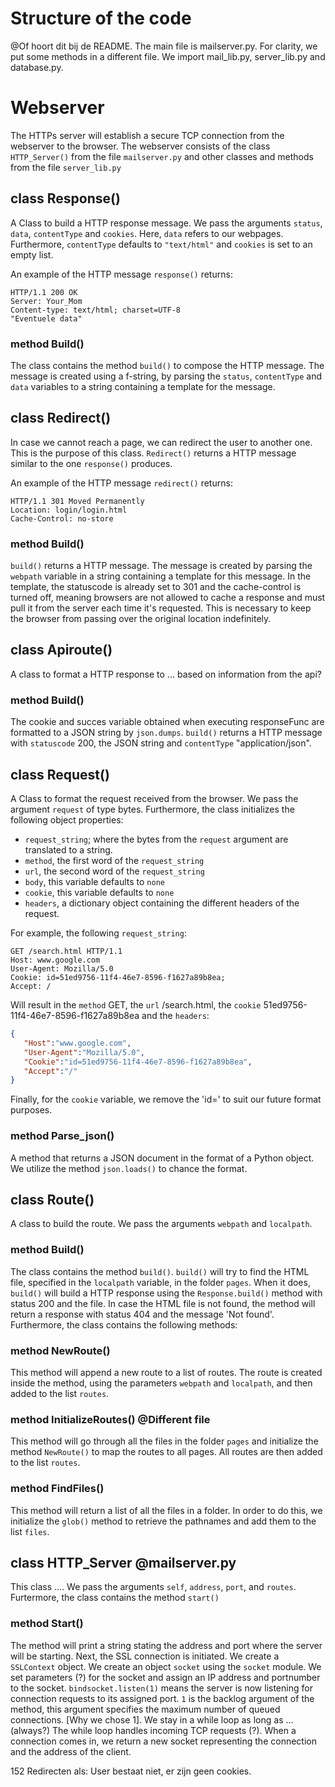 # Structure of the code
@Of hoort dit bij de README. 
The main file is mailserver.py. For clarity, we put some methods in a different file. We import mail_lib.py, server_lib.py and database.py.

# Webserver
The HTTPs server will establish a secure TCP connection from the webserver to the browser. The webserver consists of the class `HTTP_Server()` from the file `mailserver.py` and other classes and methods from the file `server_lib.py` 

## class Response()
A Class to build a HTTP response message. 
We pass the arguments `status`, `data`, `contentType` and `cookies`.  Here, `data` refers to our webpages. Furthermore, `contentType` defaults to `"text/html"` and  `cookies` is set to an empty list.

An example of the HTTP message `response()` returns: 
```http
HTTP/1.1 200 OK
Server: Your_Mom
Content-type: text/html; charset=UTF-8
"Eventuele data"
```

### method Build()
The class contains the method `build()` to compose the HTTP message.
The message is created using a f-string, by parsing the `status`, `contentType` and `data` variables to a string containing a template for the message. 


## class Redirect()
In case we cannot reach a page, we can redirect the user to another one. This is the purpose of this class. `Redirect()` returns a HTTP message similar to the one `response()` produces.

An example of the HTTP message `redirect()` returns: 
```http
HTTP/1.1 301 Moved Permanently
Location: login/login.html
Cache-Control: no-store
```

### method Build()
`build()` returns a HTTP message. The message is created by parsing the `webpath` variable in a string containing a template for this message. In the template, the statuscode is already set to 301 and the cache-control is turned off, meaning browsers are not allowed to cache a response and must pull it from the server each time it's requested. This is necessary to keep the browser from passing over the original location indefinitely. 

## class Apiroute()
A class to format a HTTP response to ... based on information from the api?

### method Build()
The cookie and succes variable obtained when executing responseFunc are formatted to a JSON string by `json.dumps`.
`build()` returns a HTTP message with `statuscode` 200, the JSON string and `contentType` "application/json". 

## class Request()
A Class to format the request received from the browser. 
We pass the argument `request` of type bytes. 
Furthermore, the class initializes the following object properties:
- `request_string`; where the bytes from the `request` argument are translated to a string. 
- `method`, the first word of the `request_string`
- `url`, the second word of the `request_string`
- `body`, this variable defaults to `none`
- `cookie`, this variable defaults to `none`
- `headers`, a dictionary object containing the different headers of the request.

For example, the following `request_string`: 
```http
GET /search.html HTTP/1.1
Host: www.google.com
User-Agent: Mozilla/5.0
Cookie: id=51ed9756-11f4-46e7-8596-f1627a89b8ea;
Accept: /
```
Will result in the `method` GET, the `url` /search.html, the `cookie` 51ed9756-11f4-46e7-8596-f1627a89b8ea and the `headers`: 
```json
{
   "Host":"www.google.com",
   "User-Agent":"Mozilla/5.0",
   "Cookie":"id=51ed9756-11f4-46e7-8596-f1627a89b8ea",
   "Accept":"/"
}
```

Finally, for the `cookie` variable, we remove the 'id=' to suit our future format purposes. 

### method Parse_json()
A method that returns a JSON document in the format of a Python object. We utilize the method `json.loads()` to chance the format. 

## class Route()
A class to build the route. 
We pass the arguments `webpath` and `localpath`.

### method Build()
The class contains the method `build()`.
`build()` will try to find the HTML file, specified in the `localpath` variable, in the folder `pages`. When it does, `build()` will build a HTTP response using the `Response.build()` method with status 200 and the file. In case the HTML file is not found, the method will return a response with status 404 and the message 'Not found'.
Furthermore, the class contains the following methods:

### method NewRoute()
This method will append a new route to a list of routes. 
The route is created inside the method, using the parameters `webpath` and `localpath`, and then added to the list `routes`.

### method InitializeRoutes() @Different file
This method will go through all the files in the folder `pages` and initialize the method `NewRoute()` to map the routes to all pages. All routes are then added to the list `routes`. 

### method FindFiles()
This method will return a list of all the files in a folder. 
In order to do this, we initialize the `glob()` method to retrieve the pathnames and add them to the list `files`.


## class HTTP_Server @mailserver.py
This class .... We pass the arguments `self`, `address`, `port`, and `routes`.
Furtermore, the class contains the method `start()`

### method Start()
The method will print a string stating the address and port where the server will be starting. 
Next, the SSL connection is initiated. We create a `SSLContext` object. 
We create an object `socket` using the `socket` module. We set parameters (?) for the socket and assign an IP address and portnumber to the socket. `bindsocket.listen(1)` means the server is now listening for connection requests to its assigned port. `1` is the backlog argument of the method, this argument specifies the maximum number of queued connections. [Why we chose 1]. 
We stay in a while loop as long as ... (always?)
The while loop handles incoming TCP requests (?).
When a connection comes in, we return a new socket representing the connection and the address of the client. 



152 Redirecten als: User bestaat niet, er zijn geen cookies. 